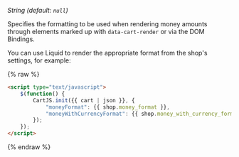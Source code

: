 *String (default: `null`)*

Specifies the formatting to be used when rendering money amounts through elements marked up with `data-cart-render` or via the DOM Bindings.

You can use Liquid to render the appropriate format from the shop's settings, for example:

{% raw %}
```html
<script type="text/javascript">
    $(function() {
        CartJS.init({{ cart | json }}, {
            "moneyFormat": {{ shop.money_format }},
            "moneyWithCurrencyFormat": {{ shop.money_with_currency_format }}
        });
    });
</script>
```
{% endraw %}
